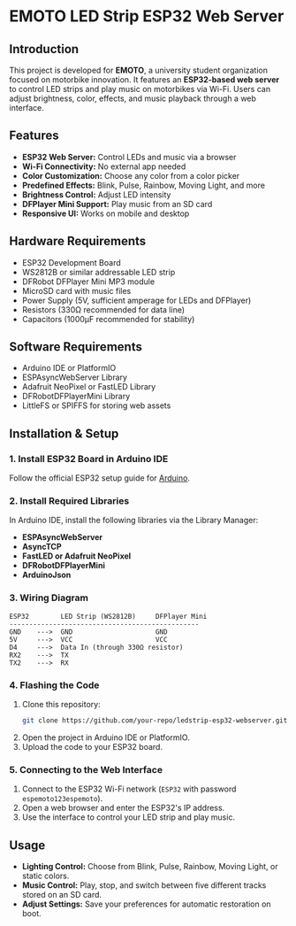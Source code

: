 # EMOTO LED Strip ESP32 Web Server

## Introduction
This project is developed for **EMOTO**, a university student organization focused on motorbike innovation. It features an **ESP32-based web server** to control LED strips and play music on motorbikes via Wi-Fi. Users can adjust brightness, color, effects, and music playback through a web interface.

## Features
- **ESP32 Web Server:** Control LEDs and music via a browser
- **Wi-Fi Connectivity:** No external app needed
- **Color Customization:** Choose any color from a color picker
- **Predefined Effects:** Blink, Pulse, Rainbow, Moving Light, and more
- **Brightness Control:** Adjust LED intensity
- **DFPlayer Mini Support:** Play music from an SD card
- **Responsive UI:** Works on mobile and desktop

## Hardware Requirements
- ESP32 Development Board
- WS2812B or similar addressable LED strip
- DFRobot DFPlayer Mini MP3 module
- MicroSD card with music files
- Power Supply (5V, sufficient amperage for LEDs and DFPlayer)
- Resistors (330Ω recommended for data line)
- Capacitors (1000µF recommended for stability)

## Software Requirements
- Arduino IDE or PlatformIO
- ESPAsyncWebServer Library
- Adafruit NeoPixel or FastLED Library
- DFRobotDFPlayerMini Library
- LittleFS or SPIFFS for storing web assets

## Installation & Setup
### 1. Install ESP32 Board in Arduino IDE
Follow the official ESP32 setup guide for [Arduino](https://github.com/espressif/arduino-esp32).

### 2. Install Required Libraries
In Arduino IDE, install the following libraries via the Library Manager:
- **ESPAsyncWebServer**
- **AsyncTCP**
- **FastLED or Adafruit NeoPixel**
- **DFRobotDFPlayerMini**
- **ArduinoJson**

### 3. Wiring Diagram
```
ESP32        LED Strip (WS2812B)     DFPlayer Mini
------------------------------------------------
GND    --->  GND                     GND
5V     --->  VCC                     VCC
D4     --->  Data In (through 330Ω resistor)
RX2    --->  TX
TX2    --->  RX
```  

### 4. Flashing the Code
1. Clone this repository:  
   ```bash
   git clone https://github.com/your-repo/ledstrip-esp32-webserver.git
   ```
2. Open the project in Arduino IDE or PlatformIO.
3. Upload the code to your ESP32 board.

### 5. Connecting to the Web Interface
1. Connect to the ESP32 Wi-Fi network (`ESP32` with password `espemoto123espemoto`).
2. Open a web browser and enter the ESP32's IP address.
3. Use the interface to control your LED strip and play music.

## Usage
- **Lighting Control:** Choose from Blink, Pulse, Rainbow, Moving Light, or static colors.
- **Music Control:** Play, stop, and switch between five different tracks stored on an SD card.
- **Adjust Settings:** Save your preferences for automatic restoration on boot.
